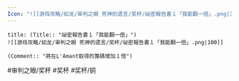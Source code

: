 ```yaml
---
Icon: "![[游戏攻略/如龙/审判之眼 死神的遗言/奖杯/祕密報告書１「我能翻一倍」.png|30]]"
---
```

```ad-common-bronze-trophy
title: (Title:: "祕密報告書１「我能翻一倍」")
![[游戏攻略/如龙/审判之眼 死神的遗言/奖杯/祕密報告書１「我能翻一倍」.png|100]]

(Comment:: "將在L'Amant取得的籌碼增加１倍")
```

#审判之眼/奖杯 #奖杯 #奖杯/铜
